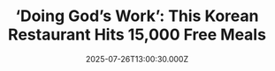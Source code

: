 ---
title: "‘Doing God’s Work’: This Korean Restaurant Hits 15,000 Free Meals"
date: 2025-07-26T13:00:30.000Z
category: Human Kindness
externalLink: "https://www.goodnewsnetwork.org/doing-gods-work-austin-korean-restaurant-hits-15000-free-meals/"
image: ""
excerpt: "In the July heat, it may have seemed strange to see a line out of the door of Korea House Restaurant on a Wednesday afternoon. The Austin Asian eatery was preparing to do “God’s work” feeding their community for free. On the first Wednesday of every month, the first authentic Korean BBQ restaurant in Austin […] The post ‘Doing God’s…"
---